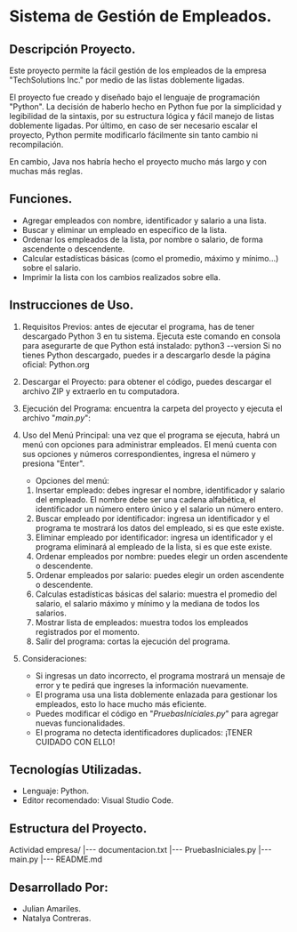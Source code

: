 # Sistema de Gestión de Empleados.

## Descripción Proyecto.
Este proyecto permite la fácil gestión de los empleados de la empresa "TechSolutions Inc." por medio de las listas doblemente ligadas. 

El proyecto fue creado y diseñado bajo el lenguaje de programación "Python". La decisión de haberlo hecho en Python fue por la simplicidad y legibilidad de la sintaxis, por su estructura lógica y fácil manejo de listas doblemente ligadas. Por último, en caso de ser necesario escalar el proyecto, Python permite modificarlo fácilmente sin tanto cambio ni recompilación.

En cambio, Java nos habría hecho el proyecto mucho más largo y con muchas más reglas.

## Funciones.
- Agregar empleados con nombre, identificador y salario a una lista.
- Buscar y eliminar un empleado en especifico de la lista.
- Ordenar los empleados de la lista, por nombre o salario, de forma ascendente o descendente.
- Calcular estadísticas básicas (como el promedio, máximo y mínimo...) sobre el salario.
- Imprimir la lista con los cambios realizados sobre ella.

## Instrucciones de Uso.
1. Requisitos Previos: antes de ejecutar el programa, has de tener descargado Python 3 en tu sistema. Ejecuta este comando en consola para asegurarte de que Python está instalado:
    python3 --version
Si no tienes Python descargado, puedes ir a descargarlo desde la página oficial: Python.org

2. Descargar el Proyecto: para obtener el código, puedes descargar el archivo ZIP y extraerlo en tu computadora.

3. Ejecución del Programa: encuentra la carpeta del proyecto y ejecuta el archivo "*main.py*":

4. Uso del Menú Principal: una vez que el programa se ejecuta, habrá un menú con opciones para administrar empleados. El menú cuenta con sus opciones y números correspondientes, ingresa el número y presiona "Enter".
    - Opciones del menú:
    1. Insertar empleado: debes ingresar el nombre, identificador y salario del empleado. El nombre debe ser una cadena alfabética, el identificador un número entero único y el salario un número entero.
    2. Buscar empleado por identificador: ingresa un identificador y el programa te mostrará los datos del empleado, si es que este existe.
    3. Eliminar empleado por identificador: ingresa un identificador y el programa eliminará al empleado de la lista, si es que este existe.
    4. Ordenar empleados por nombre: puedes elegir un orden ascendente o descendente.
    5. Ordenar empleados por salario: puedes elegir un orden ascendente o descendente.
    6. Calculas estadísticas básicas del salario: muestra el promedio del salario, el salario máximo y mínimo y la mediana de todos los salarios.
    7. Mostrar lista de empleados: muestra todos los empleados registrados por el momento.
    8. Salir del programa: cortas la ejecución del programa.

5. Consideraciones:
    - Si ingresas un dato incorrecto, el programa mostrará un mensaje de error y te pedirá que ingreses la información nuevamente.
    - El programa usa una lista doblemente enlazada para gestionar los empleados, esto lo hace mucho más eficiente.
    - Puedes modificar el código en "*PruebasIniciales.py*" para agregar nuevas funcionalidades.
    - El programa no detecta identificadores duplicados: ¡TENER CUIDADO CON ELLO!

## Tecnologías Utilizadas.
* Lenguaje: Python.
* Editor recomendado: Visual Studio Code.

## Estructura del Proyecto.
Actividad empresa/
|--- documentacion.txt
|--- PruebasIniciales.py
|--- main.py
|--- README.md

## Desarrollado Por:
- Julian Amariles.
- Natalya Contreras.
